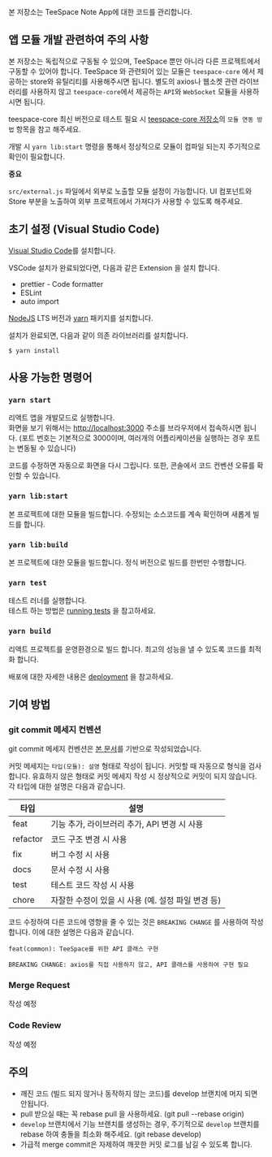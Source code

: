 본 저장소는 TeeSpace Note App에 대한 코드를 관리합니다.

## 앱 모듈 개발 관련하여 주의 사항

본 저장소는 독립적으로 구동될 수 있으며, TeeSpace 뿐만 아니라 다른 프로젝트에서 구동할 수 있어야 합니다. TeeSpace 와 관련되어 있는 모듈은 `teespace-core` 에서 제공하는 store와 유틸리티를 사용해주시면 됩니다. 별도의 axios나 웹소켓 관련 라이브러리를 사용하지 않고 `teespace-core`에서 제공하는 `API`와 `WebSocket` 모듈을 사용하시면 됩니다.

teespace-core 최신 버전으로 테스트 필요 시 [teespace-core 저장소](http://192.168.158.12:9000/teespace/teespace-core)의 `모듈 연동 방법` 항목을 참고 해주세요.

개발 시 `yarn lib:start` 명령을 통해서 정상적으로 모듈이 컴파일 되는지 주기적으로 확인이 필요합니다.

**중요**

`src/external.js` 파일에서 외부로 노출할 모듈 설정이 가능합니다. UI 컴포넌트와 Store 부분을 노출하여 외부 프로젝트에서 가져다가 사용할 수 있도록 해주세요.

## 초기 설정 (Visual Studio Code)

[Visual Studio Code](https://code.visualstudio.com)를 설치합니다.

VSCode 설치가 완료되었다면, 다음과 같은 Extension 을 설치 합니다.

- prettier - Code formatter
- ESLint
- auto import

[NodeJS](https://nodejs.org) LTS 버전과 [yarn](https://nodejs.org/en/) 패키지를 설치합니다.

설치가 완료되면, 다음과 같이 의존 라이브러리를 설치합니다.

```
$ yarn install
```

## 사용 가능한 명령어

### `yarn start`

리액트 앱을 개발모드로 실행합니다. <br />
화면을 보기 위해서는 [http://localhost:3000](http://localhost:3000) 주소를 브라우저에서 접속하시면 됩니다. (포트 번호는 기본적으로 3000이며, 여러개의 어플리케이션을 실행하는 경우 포트는 변동될 수 있습니다)

코드를 수정하면 자동으로 화면을 다시 그립니다. 또한, 콘솔에서 코드 컨벤션 오류를 확인할 수 있습니다.

### `yarn lib:start`

본 프로젝트에 대한 모듈을 빌드합니다. 수정되는 소스코드를 계속 확인하며 새롭게 빌드를 합니다.

### `yarn lib:build`

본 프로젝트에 대한 모듈을 빌드합니다. 정식 버전으로 빌드를 한번만 수행합니다.

### `yarn test`

테스트 러너를 실행합니다.<br />
테스트 하는 방법은 [running tests](https://facebook.github.io/create-react-app/docs/running-tests) 을 참고하세요.

### `yarn build`

리액트 프로젝트를 운영환경으로 빌드 합니다. 최고의 성능을 낼 수 있도록 코드를 최적화 합니다.

배포에 대한 자세한 내용은 [deployment](https://facebook.github.io/create-react-app/docs/deployment) 을 참고하세요.

## 기여 방법

### git commit 메세지 컨벤션

git commit 메세지 컨벤션은 [본 문서](https://www.conventionalcommits.org/ko/v1.0.0/)를 기반으로 작성되었습니다.

커밋 메세지는 `타입(모듈): 설명` 형태로 작성이 됩니다. 커밋할 때 자동으로 형식을 검사합니다. 유효하지 않은 형태로 커밋 메세지 작성 시 정상적으로 커밋이 되지 않습니다. 각 타입에 대한 설명은 다음과 같습니다.

| 타입     | 설명                                               |
| -------- | -------------------------------------------------- |
| feat     | 기능 추가, 라이브러리 추가, API 변경 시 사용       |
| refactor | 코드 구조 변경 시 사용                             |
| fix      | 버그 수정 시 사용                                  |
| docs     | 문서 수정 시 사용                                  |
| test     | 테스트 코드 작성 시 사용                           |
| chore    | 자잘한 수정이 있을 시 사용 (예. 설정 파일 변경 등) |

코드 수정하여 다른 코드에 영향을 줄 수 있는 것은 `BREAKING CHANGE` 를 사용하여 작성합니다. 이에 대한 설명은 다음과 같습니다.

```
feat(common): TeeSpace를 위한 API 클래스 구현

BREAKING CHANGE: axios를 직접 사용하지 않고, API 클래스를 사용하여 구현 필요
```

### Merge Request

작성 예정

### Code Review

작성 예정

## 주의

- 깨진 코드 (빌드 되지 않거나 동작하지 않는 코드)를 develop 브랜치에 머지 되면 안됩니다.
- pull 받으실 때는 꼭 rebase pull 을 사용하세요. (git pull --rebase origin)
- `develop` 브랜치에서 기능 브랜치를 생성하는 경우, 주기적으로 `develop` 브랜치를 rebase 하여 충돌을 최소화 해주세요. (git rebase develop)
- 가급적 merge commit은 자제하여 깨끗한 커밋 로그를 남길 수 있도록 합니다.
